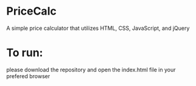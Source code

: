 # PriceCalc
A simple price calculator that utilizes HTML, CSS, JavaScript, and jQuery

# To run: 
please download the repository and open the index.html file in your prefered browser
